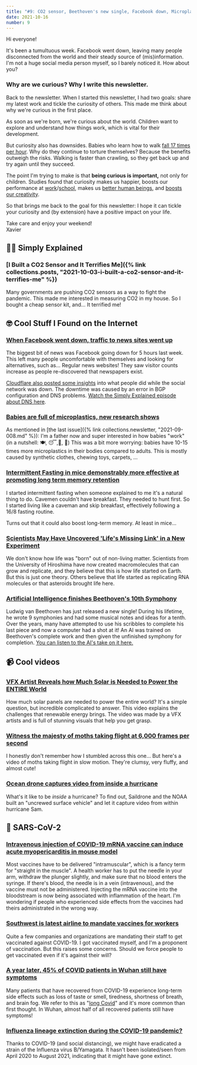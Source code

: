 ```yaml
---
title: "#9: CO2 sensor, Beethoven's new single, Facebook down, Microplastics, and more"
date: 2021-10-16
number: 9
---
```


Hi everyone!

It's been a tumultuous week. Facebook went down, leaving many people disconnected from the world and their steady source of (mis)information. I'm not a huge social media person myself, so I barely noticed it. How about you?

### Why are we curious? Why I write this newsletter.
Back to the newsletter. When I started this newsletter, I had two goals: share my latest work and tickle the curiosity of others. This made me think about why we're curious in the first place.

As soon as we're born, we're curious about the world. Children want to explore and understand how things work, which is vital for their development.

But curiosity also has downsides. Babies who learn how to walk [fall 17 times per hour](https://www.ncbi.nlm.nih.gov/pmc/articles/PMC3591461/). Why do they continue to torture themselves? Because the benefits outweigh the risks. Walking is faster than crawling, so they get back up and try again until they succeed.

The point I'm trying to make is that **being curious is important,** not only for children. Studies found that curiosity makes us happier, boosts our performance at [work](https://onlinelibrary.wiley.com/doi/abs/10.1002/1532-1096%28200021%2911%3A1%3C5%3A%3AAID-HRDQ2%3E3.0.CO%3B2-A)/[school](https://journals.sagepub.com/doi/abs/10.1177/1745691611421204), makes us [better human beings](https://greatergood.berkeley.edu/article/item/six_habits_of_highly_empathic_people1), and [boosts our creativity](https://www.psychologytoday.com/us/blog/our-innovating-minds/201707/creativity-whats-curiosity-got-do-it).

So that brings me back to the goal for this newsletter: I hope it can tickle your curiosity and (by extension) have a positive impact on your life.

Take care and enjoy your weekend!  
Xavier

## 👨‍🏫 Simply Explained

### [I Built a CO2 Sensor and It Terrifies Me]({% link collections.posts, "2021-10-03-i-built-a-co2-sensor-and-it-terrifies-me" %})
Many governments are pushing CO2 sensors as a way to fight the pandemic. This made me interested in measuring CO2 in my house. So I bought a cheap sensor kit, and... It terrified me! 


## 🤓 Cool Stuff I Found on the Internet

### [When Facebook went down, traffic to news sites went up](https://www.niemanlab.org/2021/10/when-facebook-went-down-this-week-traffic-to-news-sites-went-up/)
The biggest bit of news was Facebook going down for 5 hours last week. This left many people uncomfortable with themselves and looking for alternatives, such as... Regular news websites! They saw visitor counts increase as people re-discovered that newspapers exist.

[Cloudflare also posted some insights](https://blog.cloudflare.com/during-the-facebook-outage/) into what people did while the social network was down. 
The downtime was caused by an error in BGP configuration and DNS problems. [Watch the Simply Explained episode about DNS here](https://www.youtube.com/watch&v=FJYa6C-MXno).

### [Babies are full of microplastics, new research shows](https://www.euronews.com/green/2021/10/01/babies-are-full-of-microplastics-new-research-shows)
As mentioned in [the last issue]({% link collections.newsletter, "2021-09-008.md" %}): I'm a father now and super interested in how babies "work" (in a nutshell: 🍽, 😴,💩, 🔁)
This was a bit more worrying: babies have 10-15 times more microplastics in their bodies compared to adults. This is mostly caused by synthetic clothes, chewing toys, carpets, ...

### [Intermittent Fasting in mice demonstrably more effective at promoting long term memory retention](https://www.kcl.ac.uk/news/intermittent-fasting-in-mice-demonstrably-more-effective-at-promoting-long-term-memory-retention)
I started intermittent fasting when someone explained to me it's a natural thing to do. Cavemen couldn't have breakfast. They needed to hunt first. So I started living like a caveman and skip breakfast, effectively following a 16/8 fasting routine.

Turns out that it could also boost long-term memory. At least in mice...

### [Scientists May Have Uncovered 'Life's Missing Link' in a New Experiment](https://interestingengineering.com/scientists-may-have-uncovered-lifes-missing-link-in-a-new-experiment)
We don't know how life was "born" out of non-living matter. Scientists from the University of Hiroshima have now created macromolecules that can grow and replicate, and they believe that this is how life started on Earth.
But this is just one theory. Others believe that life started as replicating RNA molecules or that asteroids brought life here.

### [Artificial Intelligence finishes Beethoven's 10th Symphony](https://theconversation.com/how-a-team-of-musicologists-and-computer-scientists-completed-beethovens-unfinished-10th-symphony-168160)
Ludwig van Beethoven has just released a new single! During his lifetime, he wrote 9 symphonies and had some musical notes and ideas for a tenth.
Over the years, many have attempted to use his scribbles to complete his last piece and now a computer had a shot at it! An AI was trained on Beethoven's complete work and then given the unfinished symphony for completion.
[You can listen to the AI's take on it here.](https://www.youtube.com/watch&v=RESb0QVkLcM)

## 📹 Cool videos

### [VFX Artist Reveals how Much Solar is Needed to Power the ENTIRE World](http://www.youtube.com/watch&v=IZEaYjo4ZJU)
How much solar panels are needed to power the entire world? It's a simple question, but incredible complicated to answer.
This video explains the challenges that renewable energy brings. The video was made by a VFX artists and is full of stunning visuals that help you get grasp.

### [Witness the majesty of moths taking flight at 6,000 frames per second](https://aeon.co/videos/witness-the-majesty-of-moths-taking-flight-at-6000-frames-per-second)
I honestly don't remember how I stumbled across this one... But here's a video of moths taking flight in slow motion. They're clumsy, very fluffy, and almost cute!

### [Ocean drone captures video from inside a hurricane](http://www.noaa.gov/news-release/world-first-ocean-drone-captures-video-from-inside-hurricane)
What's it like to be *inside* a hurricane? To find out, Saildrone and the NOAA built an "uncrewed surface vehicle" and let it capture video from within hurricane Sam.

## 🦠 SARS-CoV-2

### [Intravenous injection of COVID-19 mRNA vaccine can induce acute myopericarditis in mouse model](https://pubmed.ncbi.nlm.nih.gov/34406358/)
Most vaccines have to be delivered "intramuscular", which is a fancy term for "straight in the muscle". A health worker has to put the needle in your arm, withdraw the plunger slightly, and make sure that no blood enters the syringe. If there's blood, the needle is in a vein (intravenous), and the vaccine must not be administered.
Injecting the mRNA vaccine into the bloodstream is now being associated with inflammation of the heart. I'm wondering if people who experienced side effects from the vaccines had theirs administrated in the wrong way.

### [Southwest is latest airline to mandate vaccines for workers](https://apnews.com/article/coronavirus-pandemic-business-dallas-airlines-health-a2f977ca8a2ba5e85c2fc0176c690ada)
Quite a few companies and organizations are mandating their staff to get vaccinated against COVID-19. I got vaccinated myself, and I'm a proponent of vaccination. But this raises some concerns. Should we force people to get vaccinated even if it's against their will?

### [A year later, 45% of COVID patients in Wuhan still have symptoms](https://arstechnica.com/science/2021/09/a-year-later-45-of-covid-patients-in-wuhan-still-have-symptoms/)
Many patients that have recovered from COVID-19 experience long-term side effects such as loss of taste or smell, tiredness, shortness of breath, and brain fog. We refer to this as "[long Covid](https://www.bbc.com/news/health-57833394)" and it's more common than first thought. In Wuhan, almost half of all recovered patients still have symptoms!

### [Influenza lineage extinction during the COVID-19 pandemic?](https://www.nature.com/articles/s41579-021-00642-4)
Thanks to COVID-19 (and social distancing), we might have eradicated a strain of the Influenza virus B/Yamagata. It hasn't been isolated/seen from April 2020 to August 2021, indicating that it might have gone extinct.
